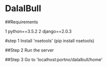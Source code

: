 # DalalBull

##Requirements

1 python==3.5.2
2 django==2.0.3

#step 1
Install 'nsetools' (pip install nsetools)

##Step 2
Run the server 

##Step 3
Go to 'localhost:portno/dalalbull/home' 